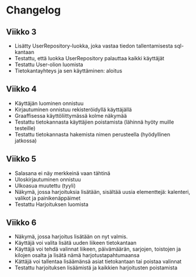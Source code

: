# Changelog

## Viikko 3
- Lisätty UserRepository-luokka, joka vastaa tiedon tallentamisesta sql-kantaan
- Testattu, että luokka UserRepository palauttaa kaikki käyttäjät
- Testattu User-olion luomista
- Tietokantayhteys ja sen käyttäminen: aloitus


## Viikko 4
- Käyttäjän luominen onnistuu
- Kirjautuminen onnistuu rekisteröidyllä käyttäjällä
- Graaffisessa käyttöliittymässä kolme näkymää
- Testattu tietokannasta käyttäjien poistamista (lähinnä hyöty muille testeille)
- Testattu tietokannasta hakemista nimen perusteella (hyödyllinen jatkossa)

## Viikko 5
- Salasana ei näy merkkeinä vaan tähtinä
- Uloskirjautuminen onnistuu
- Ulkoasua muutettu (tyyli)
- Näkymä, jossa harjoituksia lisätään, sisältää uusia elementtejä: kalenteri, valikot ja painikenäppäimet
- Testattu Harjoituksen luomista

## Viikko 6
- Näkymä, jossa harjoitus lisätään on nyt valmis.
- Käyttäjä voi valita lisätä uuden liikeen tietokantaan
- Käyttäjä voi tehdä valinnat liikeen, päivämäärän, sarjojen, toistojen ja kilojen osalta ja lisätä nämä harjotustapahtumaansa
- Kättäjä voi tallentaa lisäämänsä asiat tietokantaan tai poistaa valinnat
- Testattu harjoituksen lisäämistä ja kaikkien harjoitusten poistamista
